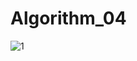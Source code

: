 # Algorithm_04
![1](https://user-images.githubusercontent.com/66149086/83390065-28e78800-a42c-11ea-9930-f8ab35ab25f6.PNG)
